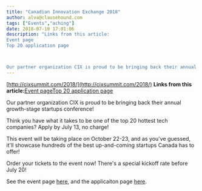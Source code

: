 ```yaml
---
title: "Canadian Innovation Exchange 2018"
author: alva@clausehound.com
tags: ["Events","aching"]
date: 2018-07-10 17:01:06
description: "Links from this article:
Event page
Top 20 application page



Our partner organization CIX is proud to be bringing back their annual growth-stage sta..."
---
```


[http://cixsummit.com/2018/](http://cixsummit.com/2018/)
**Links from this article:**[Event page](http://cixsummit.com/2018/)[Top 20 application page](http://cixsummit.com/2018/submit_to_present/)

Our partner organization CIX is proud to be bringing back their annual growth-stage startups conference!

Think you have what it takes to be one of the top 20 hottest tech companies? Apply by July 13, no charge!

This event will be taking place on October 22-23, and as you've guessed, it'll showcase hundreds of the best up-and-coming startups Canada has to offer!

Order your tickets to the event now! There's a special kickoff rate before July 20!

See the event page [here](http://cixsummit.com/2018/), and the applicaiton page [here](http://cixsummit.com/2018/submit_to_present/).